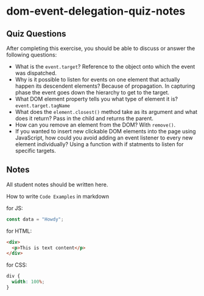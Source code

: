 # dom-event-delegation-quiz-notes

## Quiz Questions

After completing this exercise, you should be able to discuss or answer the following questions:

- What is the `event.target`?
Reference to the object onto which the event was dispatched.
- Why is it possible to listen for events on one element that actually happen its descendent elements?
Because of propagation. In capturing phase the event goes down the hierarchy to get to the target.
- What DOM element property tells you what type of element it is?
`event.target.tagName`
- What does the `element.closest()` method take as its argument and what does it return?
Pass in the child and returns the parent.
- How can you remove an element from the DOM?
With `remove()`.
- If you wanted to insert new clickable DOM elements into the page using JavaScript, how could you avoid adding an event listener to every new element individually?
Using a function with if statments to listen for specific targets.

## Notes

All student notes should be written here.


How to write `Code Examples` in markdown

for JS:

```javascript
const data = "Howdy";
```

for HTML:

```html
<div>
  <p>This is text content</p>
</div>
```

for CSS:

```css
div {
  width: 100%;
}
```
